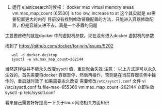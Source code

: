 1. 运行 elasticsearch时候报： docker max virtual memory areas vm.max_map_count [65530] is too low, increase to at
这个其实就是 es需要配置更大的内存 
目前没有找到修改镜像配置的方法，只能进入容器修改配置，但是容器又进不去，真是一个矛盾的问题

主要要修改的就是docker 中的虚拟机参数，现在没有进入docker 虚拟机的参数

找到了
https://github.com/docker/for-win/issues/5202

```open powershell
   wsl -d docker-desktop
   sysctl -w vm.max_map_count=262144
```
当然这样做并不能永久改变sysctl 值，重启就会失效
注意： 以上方式是可以永久生效的，首先需要将docker 容器暂停，然后再操作，否则是在当前容器实例中操作的，重启就时效了
如果需要永久改变 需要修改`/etc/sysctl.conf` 文件
vi /etc/sysctl.conf
fs.file-max=655360
vm.max_map_count=262144
立即生效 sysctl -p /etc/sysctl.conf 

 看来自己需要好好提高一下关于linux  网络相关方面知识